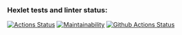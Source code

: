 ### Hexlet tests and linter status:
[![Actions Status](https://github.com/konratnox/php-project-lvl1/workflows/hexlet-check/badge.svg)](https://github.com/konratnox/php-project-lvl1/actions)
[![Maintainability](https://api.codeclimate.com/v1/badges/7a48e173474a1e6a1317/maintainability)](https://codeclimate.com/github/konratnox/php-project-lvl1/maintainability)
[![Github Actions Status](https://github.com/konratnox/php-project-lvl1/workflows/CI/badge.svg)](https://github.com/konratnox/php-project-lvl1/actions)